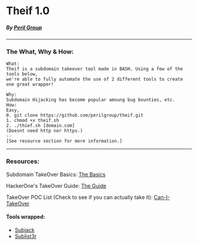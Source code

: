 # Theif 1.0 
##### By [Peril Group](https://twitter.com/perilgroup)
---------------
### The What, Why & How:
```
What: 
Theif is a subdomain takeover tool made in BASH. Using a few of the tools below, 
we're able to fully automate the use of 2 different tools to create one great wrapper!

Why: 
Subdomain Hijacking has become popular amoung bug bounties, etc.
How: 
Easy, 
0. git clone https://github.com/perilgroup/theif.git
1. chmod +x theif.sh
2. ./thief.sh [domain.com]
(Doesnt need http nor https.)
--
[See resource section for more information.]
```
-----------
### Resources:
Subdomain TakeOver Basics: [The Basics](https://0xpatrik.com/subdomain-takeover-basics/)

HackerOne's TakeOver Guide:
[The Guide](https://www.hackerone.com/blog/Guide-Subdomain-Takeovers)

TakeOver POC List (Check to see if you can actually take it):
[Can-I-TakeOver](https://github.com/EdOverflow/can-i-take-over-xyz)

#### Tools wrapped:
* [Subjack](https://github.com/haccer/subjack)
* [Sublist3r](https://github.com/aboul3la/Sublist3r/)

